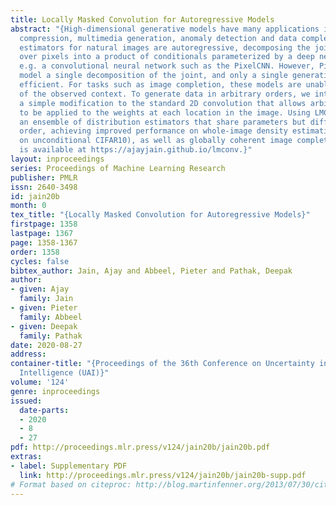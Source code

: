 ```yaml
---
title: Locally Masked Convolution for Autoregressive Models
abstract: "{High-dimensional generative models have many applications including image
  compression, multimedia generation, anomaly detection and data completion. State-of-the-art
  estimators for natural images are autoregressive, decomposing the joint distribution
  over pixels into a product of conditionals parameterized by a deep neural network,
  e.g. a convolutional neural network such as the PixelCNN. However, PixelCNNs only
  model a single decomposition of the joint, and only a single generation order is
  efficient. For tasks such as image completion, these models are unable to use much
  of the observed context. To generate data in arbitrary orders, we introduce LMConv:
  a simple modification to the standard 2D convolution that allows arbitrary masks
  to be applied to the weights at each location in the image. Using LMConv, we learn
  an ensemble of distribution estimators that share parameters but differ in generation
  order, achieving improved performance on whole-image density estimation (2.89 bpd
  on unconditional CIFAR10), as well as globally coherent image completions. Code
  is available at https://ajayjain.github.io/lmconv.}"
layout: inproceedings
series: Proceedings of Machine Learning Research
publisher: PMLR
issn: 2640-3498
id: jain20b
month: 0
tex_title: "{Locally Masked Convolution for Autoregressive Models}"
firstpage: 1358
lastpage: 1367
page: 1358-1367
order: 1358
cycles: false
bibtex_author: Jain, Ajay and Abbeel, Pieter and Pathak, Deepak
author:
- given: Ajay
  family: Jain
- given: Pieter
  family: Abbeel
- given: Deepak
  family: Pathak
date: 2020-08-27
address: 
container-title: "{Proceedings of the 36th Conference on Uncertainty in Artificial
  Intelligence (UAI)}"
volume: '124'
genre: inproceedings
issued:
  date-parts:
  - 2020
  - 8
  - 27
pdf: http://proceedings.mlr.press/v124/jain20b/jain20b.pdf
extras:
- label: Supplementary PDF
  link: http://proceedings.mlr.press/v124/jain20b/jain20b-supp.pdf
# Format based on citeproc: http://blog.martinfenner.org/2013/07/30/citeproc-yaml-for-bibliographies/
---
```

